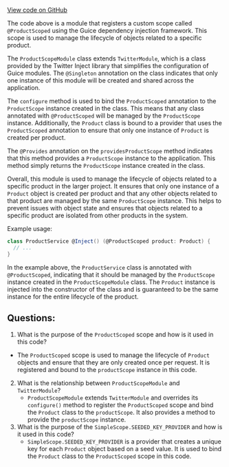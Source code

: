 [View code on GitHub](https://github.com/misbahsy/the-algorithm/product-mixer/core/src/main/scala/com/twitter/product_mixer/core/product/guice/ProductScopeModule.scala)

The code above is a module that registers a custom scope called `@ProductScoped` using the Guice dependency injection framework. This scope is used to manage the lifecycle of objects related to a specific product. 

The `ProductScopeModule` class extends `TwitterModule`, which is a class provided by the Twitter Inject library that simplifies the configuration of Guice modules. The `@Singleton` annotation on the class indicates that only one instance of this module will be created and shared across the application.

The `configure` method is used to bind the `ProductScoped` annotation to the `ProductScope` instance created in the class. This means that any class annotated with `@ProductScoped` will be managed by the `ProductScope` instance. Additionally, the `Product` class is bound to a provider that uses the `ProductScoped` annotation to ensure that only one instance of `Product` is created per product.

The `@Provides` annotation on the `providesProductScope` method indicates that this method provides a `ProductScope` instance to the application. This method simply returns the `ProductScope` instance created in the class.

Overall, this module is used to manage the lifecycle of objects related to a specific product in the larger project. It ensures that only one instance of a `Product` object is created per product and that any other objects related to that product are managed by the same `ProductScope` instance. This helps to prevent issues with object state and ensures that objects related to a specific product are isolated from other products in the system. 

Example usage:

```scala
class ProductService @Inject() (@ProductScoped product: Product) {
  // ...
}
```

In the example above, the `ProductService` class is annotated with `@ProductScoped`, indicating that it should be managed by the `ProductScope` instance created in the `ProductScopeModule` class. The `Product` instance is injected into the constructor of the class and is guaranteed to be the same instance for the entire lifecycle of the product.
## Questions: 
 1. What is the purpose of the `ProductScoped` scope and how is it used in this code?
   - The `ProductScoped` scope is used to manage the lifecycle of `Product` objects and ensure that they are only created once per request. It is registered and bound to the `productScope` instance in this code.
2. What is the relationship between `ProductScopeModule` and `TwitterModule`?
   - `ProductScopeModule` extends `TwitterModule` and overrides its `configure()` method to register the `ProductScoped` scope and bind the `Product` class to the `productScope`. It also provides a method to provide the `productScope` instance.
3. What is the purpose of the `SimpleScope.SEEDED_KEY_PROVIDER` and how is it used in this code?
   - `SimpleScope.SEEDED_KEY_PROVIDER` is a provider that creates a unique key for each `Product` object based on a seed value. It is used to bind the `Product` class to the `ProductScoped` scope in this code.